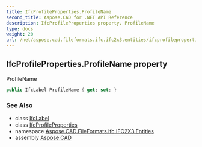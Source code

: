 ```yaml
---
title: IfcProfileProperties.ProfileName
second_title: Aspose.CAD for .NET API Reference
description: IfcProfileProperties property. ProfileName
type: docs
weight: 20
url: /net/aspose.cad.fileformats.ifc.ifc2x3.entities/ifcprofileproperties/profilename/
---
```

## IfcProfileProperties.ProfileName property

ProfileName

```csharp
public IfcLabel ProfileName { get; set; }
```

### See Also

* class [IfcLabel](../../../aspose.cad.fileformats.ifc.ifc2x3.types/ifclabel/)
* class [IfcProfileProperties](../)
* namespace [Aspose.CAD.FileFormats.Ifc.IFC2X3.Entities](../../ifcprofileproperties/)
* assembly [Aspose.CAD](../../../)


